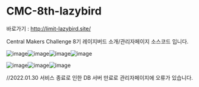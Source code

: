 # CMC-8th-lazybird

바로가기 : http://limit-lazybird.site/

Central Makers Challenge 8기 레이지버드 소개/관리자페이지 소스코드 입니다.

![image](https://user-images.githubusercontent.com/53138682/158530306-eca27a53-94c8-4130-b596-1567ade396f2.png)![image](https://user-images.githubusercontent.com/53138682/158530316-64afef0d-5503-42de-9645-3eef421c9758.png)![image](https://user-images.githubusercontent.com/53138682/158530332-5c053b5f-41dc-42c9-9d6c-71e7205c7845.png)![image](https://user-images.githubusercontent.com/53138682/158530344-ca22f496-8d12-48a8-8f36-4aa618858d24.png)

![image](https://user-images.githubusercontent.com/53138682/158530353-8e51e9ea-425b-4bbf-9404-b9841037d75d.png)![image](https://user-images.githubusercontent.com/53138682/158530393-294de016-1f53-4d4b-b003-fe219beeefc5.png)![image](https://user-images.githubusercontent.com/53138682/158530399-f20a899c-3aa7-478b-a8d2-6e8e51885e6c.png)







//2022.01.30 서비스 종료로 인한 DB 서버 만료로 관리자페이지에 오류가 있습니다.
